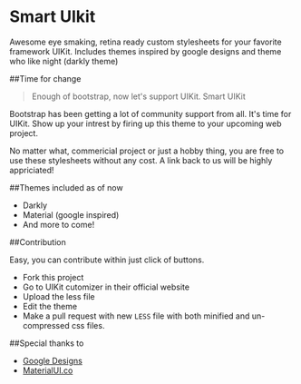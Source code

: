# Smart UIkit

Awesome eye smaking, retina ready custom stylesheets for your favorite framework UIKit. Includes themes inspired by google designs and theme who like night (darkly theme)

##Time for change

> Enough of bootstrap, now let's support UIKit. 
> Smart UIKit

Bootstrap has been getting a lot of community support from all. It's time for UIKit. Show up your intrest by firing up this theme to your upcoming web project.

No matter what, commericial project or just a hobby thing, you are free to use these stylesheets without any cost. A link back to us will be highly appriciated!

##Themes included as of now

- Darkly 
- Material (google inspired)
- And more to come!
 
##Contribution

Easy, you can contribute within just click of buttons.

- Fork this project
- Go to UIKit cutomizer in their official website
- Upload the less file
- Edit the theme
- Make a pull request with new `LESS` file with both minified and un-compressed css files.

##Special thanks to 

- [Google Designs](https://www.google.com/design/spec/style/color.html#color-color-palette)
- [MaterialUI.co](http://www.materialui.co/flatuicolors)
